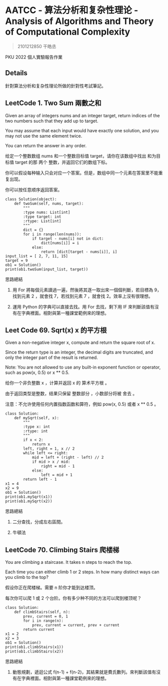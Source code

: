# AATCC - 算法分析和复杂性理论 - Analysis of Algorithms and Theory of Computational Complexity

> 2101212850 干皓丞

PKU 2022 個人實驗報告作業


## Details

針對算法分析和复杂性理论所做的針對性考試筆記。

## LeetCode 1. Two Sum 兩數之和

Given an array of integers nums and an integer target, return indices of the two numbers such that they add up to target.

You may assume that each input would have exactly one solution, and you may not use the same element twice.

You can return the answer in any order.

给定一个整数数组 nums 和一个整数目标值 target，请你在该数组中找出 和为目标值 target  的那 两个 整数，并返回它们的数组下标。

你可以假设每种输入只会对应一个答案。但是，数组中同一个元素在答案里不能重复出现。

你可以按任意顺序返回答案。

```
class Solution(object):
    def twoSum(self, nums, target):
        """
        :type nums: List[int]
        :type target: int
        :rtype: List[int]
        """
        dict = {}
        for i in range(len(nums)):
            if target - nums[i] not in dict:
                dict[nums[i]] = i
            else:
                return [dict[target - nums[i]], i]
input_list = [ 2, 7, 11, 15]
target = 9
ob1 = Solution()
print(ob1.twoSum(input_list, target))
```

思路總結

1. 用 For 將每個元素讀過一遍，然後將其逐一取出來一個個判斷，若目標為 9，找到元素 2 ，就會找 7，若找到元素 7 ，就會找 2。效率上沒有很理想。

2. 運用 Python 的字典可以直接去找。用 For 去找，剩下用 IF 來判斷該值有沒有在字典裡面。相對與第一種課堂範例來的理想。


## Leet Code 69. Sqrt(x) x 的平方根

Given a non-negative integer x, compute and return the square root of x.

Since the return type is an integer, the decimal digits are truncated, and only the integer part of the result is returned.

Note: You are not allowed to use any built-in exponent function or operator, such as pow(x, 0.5) or x ** 0.5.

给你一个非负整数 x ，计算并返回 x 的 算术平方根 。

由于返回类型是整数，结果只保留 整数部分 ，小数部分将被 舍去 。

注意：不允许使用任何内置指数函数和算符，例如 pow(x, 0.5) 或者 x ** 0.5 。

```
class Solution:
    def mySqrt(self, x):
        """
        :type x: int
        :rtype: int
        """
        if x < 2:
            return x
        left, right = 1, x // 2
        while left <= right:
            mid = left + (right - left) // 2
            if mid > x / mid:
                right = mid - 1
            else:
                left = mid + 1
        return left - 1
x1 = 4
x2 = 9
ob1 = Solution()
print(ob1.mySqrt(x1))
print(ob1.mySqrt(x2))
```

思路總結

1. 二分查找，分成左右區間。

2. 牛頓法

## LeetCode 70. Climbing Stairs 爬楼梯

You are climbing a staircase. It takes n steps to reach the top.

Each time you can either climb 1 or 2 steps. In how many distinct ways can you climb to the top?

假设你正在爬楼梯。需要 n 阶你才能到达楼顶。

每次你可以爬 1 或 2 个台阶。你有多少种不同的方法可以爬到楼顶呢？

```
class Solution:
    def climbStairs(self, n):
        prev, current = 0, 1
        for i in range(n):
            prev, current = current, prev + current
        return current
x1 = 2
x2 = 3
ob1 = Solution()
print(ob1.climbStairs(x1))
print(ob1.climbStairs(x2))
```

思路總結

1. 動態規劃，遞迴公式 f(n-1) + f(n-2)，其結果就是費氏數列。來判斷該值有沒有在字典裡面。相對與第一種課堂範例來的理想。
